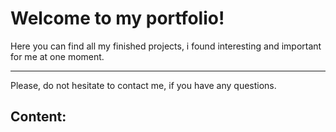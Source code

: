 <h1>Welcome to my portfolio!</h1>
Here you can find all my finished projects, i found interesting and important for me at one moment.
<hr>
Please, do not hesitate to contact me, if you have any questions.
<h2>Content:<h2>
